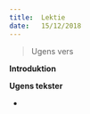 ```yaml
---
title:  Lektie
date:   15/12/2018
---
```


> <p>Ugens vers</p>
>

**Introduktion**



**Ugens tekster**

*

